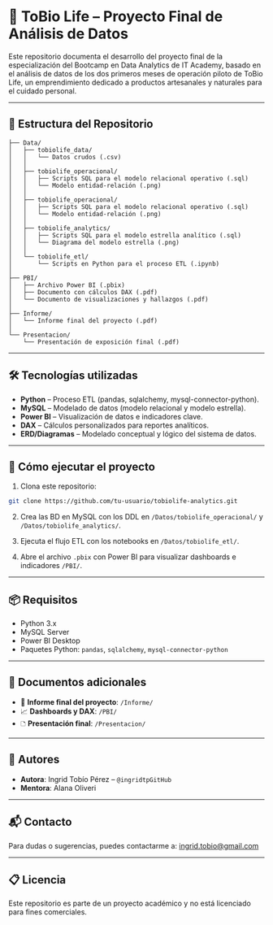# 📼 ToBio Life – Proyecto Final de Análisis de Datos

Este repositorio documenta el desarrollo del proyecto final de la especialización del Bootcamp en Data Analytics de IT Academy, basado en el análisis de datos de los dos primeros meses de operación piloto de ToBio Life, un emprendimiento dedicado a productos artesanales y naturales para el cuidado personal.

---

## 📁 Estructura del Repositorio

```
├── Data/
│   ├── tobiolife_data/
│   │   └── Datos crudos (.csv)
│   │
│   ├── tobiolife_operacional/
│   │   ├── Scripts SQL para el modelo relacional operativo (.sql)
│   │   └── Modelo entidad-relación (.png)
│   │
│   ├── tobiolife_operacional/
│   │   ├── Scripts SQL para el modelo relacional operativo (.sql)
│   │   └── Modelo entidad-relación (.png)
│   │
│   ├── tobiolife_analytics/
│   │   ├── Scripts SQL para el modelo estrella analítico (.sql)
│   │   └── Diagrama del modelo estrella (.png)
│   │
│   └── tobiolife_etl/
│       └── Scripts en Python para el proceso ETL (.ipynb)
│
├── PBI/
│   ├── Archivo Power BI (.pbix)
│   ├── Documento con cálculos DAX (.pdf)
│   └── Documento de visualizaciones y hallazgos (.pdf)
│
├── Informe/
│   └── Informe final del proyecto (.pdf)
│
└── Presentacion/
    └── Presentación de exposición final (.pdf)
```

---

## 🛠️ Tecnologías utilizadas

- **Python** – Proceso ETL (pandas, sqlalchemy, mysql-connector-python).
- **MySQL** – Modelado de datos (modelo relacional y modelo estrella).
- **Power BI** – Visualización de datos e indicadores clave.
- **DAX** – Cálculos personalizados para reportes analíticos.
- **ERD/Diagramas** – Modelado conceptual y lógico del sistema de datos.

---

## 🚀 Cómo ejecutar el proyecto

1. Clona este repositorio:

```bash
git clone https://github.com/tu-usuario/tobiolife-analytics.git
```

2. Crea las BD en MySQL con los DDL en `/Datos/tobiolife_operacional/` y `/Datos/tobiolife_analytics/`.

3. Ejecuta el flujo ETL con los notebooks en `/Datos/tobiolife_etl/`.

4. Abre el archivo `.pbix` con Power BI para visualizar dashboards e indicadores `/PBI/`.

---

## 📦 Requisitos

- Python 3.x
- MySQL Server
- Power BI Desktop
- Paquetes Python: `pandas`, `sqlalchemy`, `mysql-connector-python`

---

## 📄 Documentos adicionales

- 📘 **Informe final del proyecto**: `/Informe/`
- 📈 **Dashboards y DAX**: `/PBI/`
- 🗅️ **Presentación final**: `/Presentacion/`

---

## 👥 Autores

- **Autora**: Ingrid Tobío Pérez – `@ingridtpGitHub`
- **Mentora**: Alana Oliveri

---

## 📬 Contacto

Para dudas o sugerencias, puedes contactarme a: ingrid.tobio@gmail.com

---

## 📋 Licencia

Este repositorio es parte de un proyecto académico y no está licenciado para fines comerciales.
